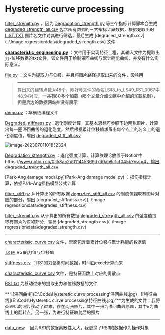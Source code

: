 # Hysteretic curve processing

 [filter_strength.py](filter_strength.py)  ，因为 [Degradation_strength.py](Degradation_strength.py) 等三个指标计算脚本会生成 [degraded_strength_all.csv](sampling_data\degraded_strength_all.csv) 包含所有数据的三大指标计算数据，根据提取出的 [LIST.TXT](sampling_data\LIST.TXT) 图片名文件对其进行筛选，最后生成 [degraded_strength.csv](..\Image regression\data\degraded_strength.csv) 文件

 **[characteristic_engineering.py](characteristic_engineering.py)** ：文件用于实现特征工程，其输入文件为提取出力-位移数据的txt文件，该文件用于绘制滞回曲线与累计耗能曲线，并没有什么实际意义。

[file.py](file.py) ：文件为提取力与位移，并且将图片路径提取出来的文件，没啥用

> ------
>
> 算出来的翻转点数为48个，刚好和文件的命名LS48_to_LS49_RS1_0067中48,94对应，**一共有60多个加载（那个文章介绍文献中介绍的加载机制），但是后边的数据网站并没有展示**

 [demo.py](angle.py) ：草稿纸编程文件

 [Degraded_stiffness.py](Degraded_stiffness.py)：退化刚度计算，其基本思想可参照下边两张图片，计算出每一圈滞回曲线的退化刚度，然后根据累计位移值求解出每个点上的名义上的退化刚度值，输出 [degraded_stiff_all.csv](sampling_data\degraded_stiff_all.csv)

![image-20230701101852324](C:\Users\admin\AppData\Roaming\Typora\typora-user-images\image-20230701101852324.png)

 [Degradation_strength.py](Degradation_strength.py) ：退化强度计算，计算依理论放置于Notion中https://www.notion.so/0d58a52d011445369d7d0ab8c1cf045b?pvs=4，输出 [degraded_strength_all.csv](sampling_data\degraded_strength_all.csv) 

 [Park-Ang damage model.py](Park-Ang damage model.py) ：损伤指标计算，依据Park-Ang损伤模型公式计算

 [filter_stiff.py](filter_stiff.py) 从计算出的所有数据 [degraded_stiff_all.csv](sampling_data\degraded_stiff_all.csv) 的刚度值提取有图片对应的部分，输出 [degraded_stiffness.csv](..\Image regression\data\degraded_stiffness.csv) 

 [filter_strength.py](filter_strength.py) 从计算出的所有数据 [degraded_strength_all.csv](sampling_data\degraded_strength_all.csv) 的强度值提取有图片对应的部分，输出 [degraded_strength.csv](..\Image regression\data\degraded_strength.csv) 

------

 [characteristic_curve.csv](characteristic_curve.csv) 文件，里面包含着累计位移与累计耗能的数据值

 [1.csv](1.csv) RS1的力值与位移值

 [stiffness.csv](stiffness.csv) ：RS1的力位移时间数据，时间由excel计算而来

 [characteristic_curve.csv](characteristic_curve.csv) 文件，是特征函数上对应的离散点

 [RS1.txt](RS1.txt) 为移动过来的提取出力和位移数据的文件

**“![滞回曲线](E:\Code\Hysteretic curve processing\滞回曲线.jpg)，![特征曲线](E:\Code\Hysteretic curve processing\特征曲线.jpg)”**为生成的文件：我将处理后的照片移动了过来，存在两张照片，其中一张为滞回曲线原图，其中x为曲线上的翻转点，另一张，为进行特征映射后的照片

------

 [data_new](data_new) ：因为RS1的数据离散性太大，我更换了RS3的数据作为操作对象
